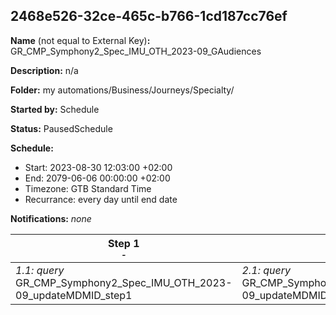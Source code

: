 ## 2468e526-32ce-465c-b766-1cd187cc76ef

**Name** (not equal to External Key)**:** GR_CMP_Symphony2_Spec_IMU_OTH_2023-09_GAudiences

**Description:** n/a

**Folder:** my automations/Business/Journeys/Specialty/

**Started by:** Schedule

**Status:** PausedSchedule

**Schedule:**

* Start: 2023-08-30 12:03:00 +02:00
* End: 2079-06-06 00:00:00 +02:00
* Timezone: GTB Standard Time
* Recurrance: every day until end date

**Notifications:** _none_


| Step 1<br>_<small>-</small>_ | Step 2<br>_<small>-</small>_ | Step 3<br>_<small>-</small>_ | Step 4<br>_<small>-</small>_ | Step 5<br>_<small>-</small>_ |
| --- | --- | --- | --- | --- |
| _1.1: query_<br>GR_CMP_Symphony2_Spec_IMU_OTH_2023-09_updateMDMID_step1 | _2.1: query_<br>GR_CMP_Symphony2_Spec_IMU_OTH_2023-09_updateMDMID_step2 | _3.1: query_<br>GR_CMP_Symphony2_Spec_IMU_OTH_2023-09_updateSevenYrs_Biobad | _4.1: query_<br>GR_CMP_Symphony2_Spec_IMU_OTH_2023-09_update_TNF_GBSpain | _5.1: query_<br>GR_CMP_Symphony2_Spec_IMU_OTH_2023-09_update_Biologic_GBTurkey |
